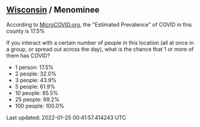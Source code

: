 
## [Wisconsin](/united-states/wisconsin) / Menominee

According to [MicroCOVID.org](http://microcovid.org),
the "Estimated Prevalence" of COVID in this county is 17.5%

If you interact with a certain number of people in this location
(all at once in a group, or spread out across the day), what is the chance that
1 or more of them has COVID?

- 1 person: 17.5%
- 2 people: 32.0%
- 3 people: 43.9%
- 5 people: 61.9%
- 10 people: 85.5%
- 25 people: 99.2%
- 100 people: 100.0%

Last updated: 2022-01-25 00:41:57.414243 UTC
